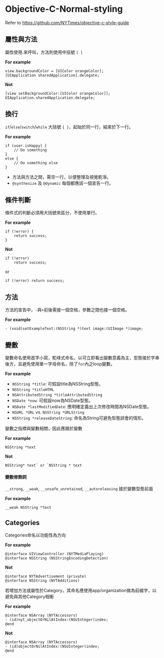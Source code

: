 # Objective-C-Normal-styling

Refer to https://github.com/NYTimes/objective-c-style-guide

## 屬性與方法

屬性使用.來呼叫，方法則使用中括號 `[ ]`

**For example**
```objc
view.backgroundColor = [UIColor orangeColor];
[UIApplication sharedApplication].delegate;
```

**Not**
```objc
[view setBackgroundColor:[UIColor orangeColor]];
UIApplication.sharedApplication.delegate;
```

## 換行

`if`/`else`/`switch`/`while` 大括號 `{ }`，起始於同一行，結束於下一行。

**For example**
```objc
if (user.isHappy) {
    // Do something
}
else {
    // Do something else
}
```
* 方法與方法之間，需空一行，以便整理及視覺乾淨。
* `@synthesize` 及 `@dynamic` 每個都應該一個宣告一行。

## 條件判斷

條件式的判斷必須用大括號來區分，不使用單行。

**For example**
```objc
if (!error) {
    return success;
}
```

**Not**
```objc
if (!error)
    return success;
```

or

```objc
if (!error) return success;
```

## 方法

方法的宣告中，`-`與`+`前後需接一個空格，參數之間也接一個空格。

**For example**
```objc
- (void)setExampleText:(NSString *)text image:(UIImage *)image;
```

## 變數

變數命名使用首字小寫，駝峰式命名，以可立即看出變數意義為主，型態接於字串後方，且避免使用單一字母命名，除了`for`內之loop變數。

**For example**
* `NSString *title`: 可假設title為NSString型態。
* `NSString *titleHTML`
* `NSAttributedString *titleAttributedString`
* `NSDate *now`: 可假設now為NSDate型態。
* `NSDate *lastModifiedDate`: 應明確定義出上次修改時間為NSDate型態。
* `NSURL *URL` vs. `NSString *URLString`
* `NSString *releaseDateString`: 命名為String可避免型態誤會的情形。

變數之指標與變數相關，因此應跟於變數

**For example**
```objc
NSString *text
```

**Not**
```objc
NSString* text` or `NSString * text
```

#### 變數修飾詞

`__strong`, `__weak`, `__unsafe_unretained`, `__autoreleasing` 接於變數型態前面

**For example**
```objc
__weak NSString *text
```

## Categories

Categories命名以功能性為方向

**For example**

```objc
@interface UIViewController (NYTMediaPlaying)
@interface NSString (NSStringEncodingDetection)
```

**Not**

```objc
@interface NYTAdvertisement (private)
@interface NSString (NYTAdditions)
```

若增加方法或屬性於Category，其命名應使用app/organization做為前綴字，以避免與其他Category相衝

**For example**

```objc
@interface NSArray (NYTAccessors)
- (id)nyt_objectOrNilAtIndex:(NSUInteger)index;
@end
```

**Not**

```objc
@interface NSArray (NYTAccessors)
- (id)objectOrNilAtIndex:(NSUInteger)index;
@end
```
